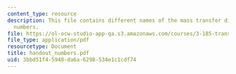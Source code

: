 ```yaml
---
content_type: resource
description: This file contains different names of the mass transfer dimensionless
  numbers.
file: https://ol-ocw-studio-app-qa.s3.amazonaws.com/courses/3-185-transport-phenomena-in-materials-engineering-fall-2003/3bbd51f45948da6a6298534e1c1cdf74_handout_numbers.pdf
file_type: application/pdf
resourcetype: Document
title: handout_numbers.pdf
uid: 3bbd51f4-5948-da6a-6298-534e1c1cdf74
---
```

